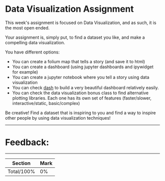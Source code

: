 # Data Visualization Assignment

This week's assignment is focused on Data Visualization, and as such, it is the most open ended.

Your assignment is, simply put, to find a dataset you like, and make a compelling data visualization.

You have different options:

* You can create a folium map that tells a story (and save it to html)
* You can create a dashboard (using jupyter dashboards and ipywidget for example)
* You can create a jupyter notebook where you tell a story using data visualization
* You can check [dash](https://plot.ly/products/dash/) to build a very beautiful dashboard relatively easily.
* You can check the data visualization bonus class to find alternative plotting libraries. Each one has its own set of features (faster/slower, interactive/static, basic/complex)

Be creative! Find a dataset that is inspiring to you and find a way to inspire other people by using data visualization techniques!

------------------------------------------------------------------------------------------------
# Feedback: 
------------------------------------------------------------------------------------------------

| Section | Mark | 
|---|---| 
| Total/100% | 0% | 
